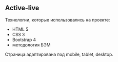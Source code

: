 ## Active-live

Технологии, которые использовались на проекте:

- HTML 5
- CSS 3
- Bootstrap 4
- методология БЭМ

Страница адаптирована под mobile, tablet, desktop.
